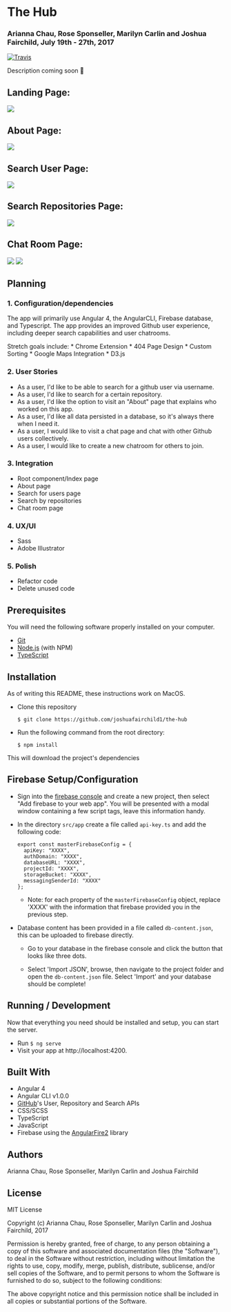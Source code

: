 # The Hub
### Arianna Chau, Rose Sponseller, Marilyn Carlin and Joshua Fairchild, July 19th - 27th, 2017
[![Travis](https://img.shields.io/travis/rust-lang/rust.svg?style=plastic)](https://github.com/joshuafairchild1/the-hub)

Description coming soon &#128175;

## Landing Page:
![](./src/assets/images/landing.gif)

## About Page:
![](./src/assets/images/about.png)

## Search User Page:
![](./src/assets/images/usersearch.png)

## Search Repositories Page:
![](./src/assets/images/searchrepo.png)

## Chat Room Page:
![](./src/assets/images/createchat.png)
![](./src/assets/images/chatroom.png)


## Planning

### 1. Configuration/dependencies
  The app will primarily use Angular 4, the AngularCLI, Firebase database, and Typescript. The app provides an improved Github user experience, including deeper search capabilities and user chatrooms.

  Stretch goals include:
    * Chrome Extension
    * 404 Page Design
    * Custom Sorting
    * Google Maps Integration
    * D3.js

### 2. User Stories
  * As a user, I'd like to be able to search for a github user via username.
  * As a user, I'd like to search for a certain repository.
  * As a user, I'd like the option to visit an "About" page that explains who worked on this app.
  * As a user, I'd like all data persisted in a database, so it's always there when I need it.
  * As a user, I would like to visit a chat page and chat with other Github users collectively.
  * As a user, I would like to create a new chatroom for others to join.


### 3. Integration
  * Root component/Index page
  * About page
  * Search for users page
  * Search by repositories
  * Chat room page

### 4. UX/UI
  * Sass
  * Adobe Illustrator

### 5. Polish
  * Refactor code
  * Delete unused code

## Prerequisites

You will need the following software properly installed on your computer.

* [Git](https://git-scm.com/)
* [Node.js](https://nodejs.org/) (with NPM)
* [TypeScript](https://www.typescriptlang.org/)

## Installation

As of writing this README, these instructions work on MacOS.

* Clone this repository

  `$ git clone https://github.com/joshuafairchild1/the-hub`

* Run the following command from the root directory:

  `$ npm install`

This will download the project's dependencies

## Firebase Setup/Configuration

* Sign into the [firebase console](https://firebase.google.com/) and create a new project, then select "Add firebase to your web app". You will be presented with a modal window containing a few script tags, leave this information handy.

* In the directory `src/app` create a file called `api-key.ts` and add the following code:

  ```
  export const masterFirebaseConfig = {
    apiKey: "XXXX",
    authDomain: "XXXX",
    databaseURL: "XXXX",
    projectId: "XXXX",
    storageBucket: "XXXX",
    messagingSenderId: "XXXX"
  };

  ```
  * Note: for each property of the `masterFirebaseConfig` object, replace 'XXXX' with the information that firebase provided you in the previous step.


* Database content has been provided in a file called `db-content.json`, this can be uploaded to firebase directly.

  * Go to your database in the firebase console and click the button that looks like three dots.

  * Select 'Import JSON', browse, then navigate to the project folder and open the `db-content.json` file. Select 'Import' and your database should be complete!


## Running / Development

Now that everything you need should be installed and setup, you can start the server.

* Run `$ ng serve`
* Visit your app at http://localhost:4200.

## Built With

* Angular 4
* Angular CLI v1.0.0
* [GitHub](https://developer.github.com/v3/)'s User, Repository and Search APIs
* CSS/SCSS
* TypeScript
* JavaScript
* Firebase using the [AngularFire2](https://github.com/angular/angularfire2) library

## Authors

Arianna Chau, Rose Sponseller, Marilyn Carlin and Joshua Fairchild

## License

MIT License

Copyright (c) Arianna Chau, Rose Sponseller, Marilyn Carlin and Joshua Fairchild, 2017

Permission is hereby granted, free of charge, to any person obtaining a copy
of this software and associated documentation files (the "Software"), to deal
in the Software without restriction, including without limitation the rights
to use, copy, modify, merge, publish, distribute, sublicense, and/or sell
copies of the Software, and to permit persons to whom the Software is furnished to do so, subject to the following conditions:

The above copyright notice and this permission notice shall be included in all
copies or substantial portions of the Software.
